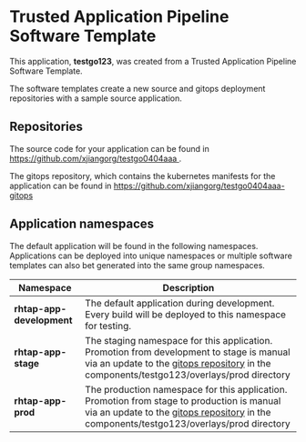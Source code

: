 # Trusted Application Pipeline Software Template

This application, **testgo123**, was created from a Trusted Application Pipeline Software Template.

The software templates create a new source and gitops deployment repositories with a sample source application. 

## Repositories

The source code for your application can be found in [https://github.com/xjiangorg/testgo0404aaa ](https://github.com/xjiangorg/testgo0404aaa ).
 
The gitops repository, which contains the kubernetes manifests for the application can be found in 
[https://github.com/xjiangorg/testgo0404aaa-gitops ](https://github.com/xjiangorg/testgo0404aaa-gitops ) 

## Application namespaces 

The default application will be found in the following namespaces. Applications can be deployed into unique namespaces or multiple software templates can also bet generated into the same group namespaces.  

|  Namespace   |  Description   |  
| -------- | -------- |   
| **rhtap-app-development** | The default application during development. Every build will be deployed to this namespace for testing. | 
| **rhtap-app-stage** | The staging namespace for this application. Promotion from development to stage is manual via an update to the [gitops repository](https://github.com/xjiangorg/testgo0404aaa-gitops ) in the components/testgo123/overlays/prod directory |  
| **rhtap-app-prod** | The production namespace for this application. Promotion from stage to production is manual via an update to the [gitops repository](https://github.com/xjiangorg/testgo0404aaa-gitops ) in the components/testgo123/overlays/prod directory | 